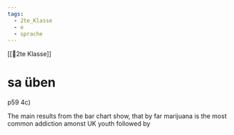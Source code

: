 ```yaml
---
tags:
  - 2te_Klasse
  - e
  - sprache
---
```

[[🥲2te Klasse]]

# sa üben

p59 4c)

The main results from the bar chart show, that by far marijuana is the most common addiction amonst UK youth followed by